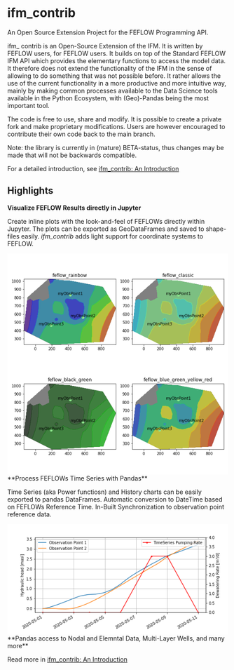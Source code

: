 # ifm_contrib

An Open Source Extension Project for the FEFLOW Programming API.

ifm_ contrib is an Open-Source Extension of the IFM. It is written by FEFLOW users, for FEFLOW users. 
It builds on top of the Standard FEFLOW IFM API which provides the elementary functions to access the model data. 
It therefore does not extend the functionality of the IFM in the sense of allowing to do something that was not possible before. 
It rather allows the use of the current functionality in a more productive and more intuitive way, mainly by making common processes available 
to the Data Science tools available in the Python Ecosystem, with (Geo)-Pandas being the most important tool.

The code is free to use, share and modify. 
It is possible to create a private fork and make proprietary modifications.
Users are however encouraged to contribute their own code back to the main branch.

Note: the library is currently in (mature) BETA-status, thus changes may be made that will not be 
backwards compatible.

For a detailed introduction, see [ifm_contrib: An Introduction](./doc/Notebooks/getting_started.ipynb)

## Highlights

**Visualize FEFLOW Results directly in Jupyter**

Create inline plots with the look-and-feel of FEFLOWs directly within Jupyter. The plots can be exported as GeoDataFrames and saved to shape-files easily. *ifm_contrib* adds light support for coordinate systems to FEFLOW.

<img src="doc/Notebooks/highlights_map.png" align="left"> 
<br>
**Process FEFLOWs Time Series with Pandas**

Time Series (aka Power functiosn) and History charts can be easily exported to pandas DataFrames. Automatic conversion to DateTime based on FEFLOWs Reference Time. In-Built Synchronization to observation point reference data.

<img src="doc/Notebooks/highlights_timeseries.png" align="left">
<br>
**Pandas access to Nodal and Elemntal Data, Multi-Layer Wells, and many more**

Read more in [ifm_contrib: An Introduction](./doc/Notebooks/getting_started.ipynb)